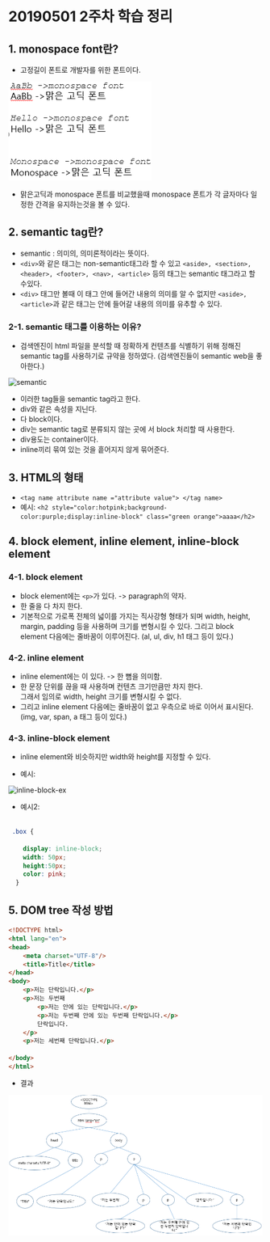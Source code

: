 # 20190501 2주차 학습 정리

## 1. monospace font란?
- 고정길이 폰트로 개발자를 위한 폰트이다.

![monospace](mono.PNG)

- 맑은고딕과 monospace 폰트를 비교했을때 monospace 폰트가 각 글자마다 일정한 간격을 유지하는것을 볼 수 있다.

## 2. semantic tag란?

- semantic : 의미의, 의미론적이라는 뜻이다.
- ```<div>```와 같은 태그는 non-semantic태그라 할 수 있고 
  ```<aside>, <section>,<header>, <footer>, <nav>, <article>``` 등의 태그는 semantic 태그라고 할 수있다.
- ```<div>``` 태그만 볼때 이 태그 안에 들어간 내용의 의미를 알 수 없지만
  ```<aside>, <article>```과 같은 태그는 안에 들어갈 내용의 의미를 유추할 수 있다.
### 2-1. semantic 태그를 이용하는 이유?
- 검색엔진이 html 파일을 분석할 때 정확하게 컨텐츠를 식별하기 위해 정해진 semantic tag를 사용하기로 규약을 정하였다.
(검색엔진들이 semantic web을 좋아한다.)

![semantic](semantic.PNG)
- 이러한 tag들을 semantic tag라고 한다.
- div와 같은 속성을 지닌다.
- 다 block이다.
- div는 semantic tag로 분류되지 않는 곳에 서 block 처리할 때 사용한다.
- div용도는 container이다. 
- inline끼리 묶여 있는 것을 흩어지지 않게 묶어준다.
## 3. HTML의 형태
- ```<tag name attribute name ="attribute value"> </tag name> ```  
- 예시: ```<h2 style="color:hotpink;background-color:purple;display:inline-block" class="green orange">aaaa</h2>```

## 4. block element, inline element, inline-block element
### 4-1. block element
- block element에는 ```<p>```가 있다. -> paragraph의 약자.
- 한 줄을 다 차지 한다. 
- 기본적으로 가로폭 전체의 넓이를 가지는 직사강형 형태가 되며
  width, height, margin, padding 등을 사용하며 크기를 변형시킬 수 있다.
  그리고 block element 다음에는 줄바꿈이 이루어진다.
  (al, ul, div, h1 태그 등이 있다.)
### 4-2. inline element
- inline element에는 <span>이 있다. -> 한 뼘을 의미함.
- 한 문장 단위를 끊을 때 사용하며 컨텐츠 크기만큼만 차지 한다.</br>
  그래서 임의로 width, height 크기를 변형시킬 수 없다.
- 그리고 inline element 다음에는 줄바꿈이 없고 우측으로 바로 이어서 표시된다.
  (img, var, span, a 태그 등이 있다.)

### 4-3. inline-block element
- inline element와 비슷하지만 width와 height를 지정할 수 있다.

- 예시:

![inline-block-ex](inline_block.PNG)
 
 - 예시2:
```css

 .box {
  
	display: inline-block;
    width: 50px;
    height:50px;
	color: pink;
  }
```

## 5. DOM tree 작성 방법
```html
<!DOCTYPE html>
<html lang="en">
<head>
    <meta charset="UTF-8"/>
    <title>Title</title>
</head>
<body>
    <p>저는 단락입니다.</p>
    <p>저는 두번째
        <p>저는 안에 있는 단락입니다.</p>
        <p>저는 두번째 안에 있는 두번째 단락입니다.</p>
        단락입니다.
    </p>
    <p>저는 세번째 단락입니다.</p>

</body>
</html>
```

- 결과

![dom-ex2](dom.PNG)

